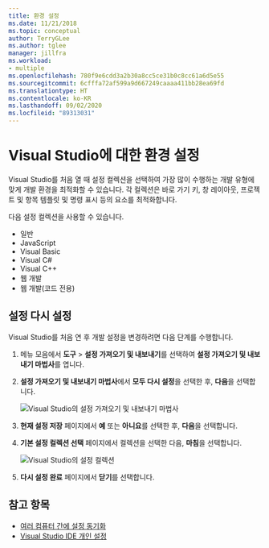 ```yaml
---
title: 환경 설정
ms.date: 11/21/2018
ms.topic: conceptual
author: TerryGLee
ms.author: tglee
manager: jillfra
ms.workload:
- multiple
ms.openlocfilehash: 780f9e6cdd3a2b30a8cc5ce31b0c8cc61a6d5e55
ms.sourcegitcommit: 6cfffa72af599a9d667249caaaa411bb28ea69fd
ms.translationtype: HT
ms.contentlocale: ko-KR
ms.lasthandoff: 09/02/2020
ms.locfileid: "89313031"
---
```

# <a name="environment-settings-for-visual-studio"></a>Visual Studio에 대한 환경 설정

Visual Studio를 처음 열 때 설정 컬렉션을 선택하여 가장 많이 수행하는 개발 유형에 맞게 개발 환경을 최적화할 수 있습니다. 각 컬렉션은 바로 가기 키, 창 레이아웃, 프로젝트 및 항목 템플릿 및 명령 표시 등의 요소를 최적화합니다.

다음 설정 컬렉션을 사용할 수 있습니다.

- 일반
- JavaScript
- Visual Basic
- Visual C#
- Visual C++
- 웹 개발
- 웹 개발(코드 전용)

## <a name="reset-settings"></a>설정 다시 설정

Visual Studio를 처음 연 후 개발 설정을 변경하려면 다음 단계를 수행합니다.

1. 메뉴 모음에서 **도구** > **설정 가져오기 및 내보내기**를 선택하여 **설정 가져오기 및 내보내기 마법사**를 엽니다.

1. **설정 가져오기 및 내보내기 마법사**에서 **모두 다시 설정**을 선택한 후, **다음**을 선택합니다.

   ![Visual Studio의 설정 가져오기 및 내보내기 마법사](media/reset-all-settings.png)

1. **현재 설정 저장** 페이지에서 **예** 또는 **아니요**를 선택한 후, **다음**을 선택합니다.

1. **기본 설정 컬렉션 선택** 페이지에서 컬렉션을 선택한 다음, **마침**을 선택합니다.

   ![Visual Studio의 설정 컬렉션](media/settings-collections.png)

1. **다시 설정 완료** 페이지에서 **닫기**를 선택합니다.

## <a name="see-also"></a>참고 항목

- [여러 컴퓨터 간에 설정 동기화](synchronized-settings-in-visual-studio.md)
- [Visual Studio IDE 개인 설정](personalizing-the-visual-studio-ide.md)
